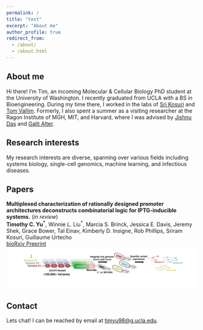 ```yaml
---
permalink: /
title: "test"
excerpt: "About me"
author_profile: true
redirect_from: 
  - /about/
  - /about.html
---
```

About me
------
Hi there! I’m Tim, an incoming Molecular & Cellular Biology PhD student at the University of Washington. I recently graduated from UCLA with a BS in Bioengineering. During my time there, I worked in the labs of [Sri Kosuri](http://www.kosurilab.org/) and [Tom Vallim](https://tarling-vallimlab.dgsom.ucla.edu/pages/). Formerly, I also spent a summer as a visiting researcher at the Ragon Institute of MGH, MIT, and Harvard, where I was advised by [Jishnu Das](https://www.immunology.pitt.edu/person/jishnu-das-phd) and [Galit Alter](https://www.ragoninstitute.org/portfolio-item/alter-lab/).

Research interests
------
My research interests are diverse, spanning over various fields including systems biology, single-cell genomics, machine learning, and infectious diseases.   

Papers
------
**Multiplexed characterization of rationally designed promoter architectures deconstructs combinatorial logic for IPTG-inducible systems.** (*in review*)<br/>
**Timothy C. Yu<sup>*</sup>**, Winnie L. Liu<sup>*</sup>, Marcia S. Brinck, Jessica E. Davis, Jeremy Shek, Grace Bower, Tal Einav, Kimberly D. Insigne, Rob Phillips, Sriram Kosuri, Guillaume Urtecho <br/>
[bioRxiv Preprint](https://www.biorxiv.org/content/10.1101/2020.01.31.928689v1)
![Editing a markdown file for a talk](/images/induce.png)

Contact
------
Lets chat! I can be reached by email at timyu98@g.ucla.edu. 
